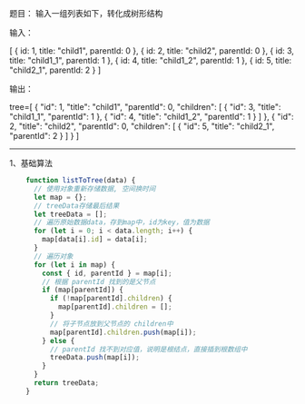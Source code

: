题目： 输入一组列表如下，转化成树形结构

输入：

[
  { id: 1, title: "child1", parentId: 0 },
  { id: 2, title: "child2", parentId: 0 },
  { id: 3, title: "child1_1", parentId: 1 },
  { id: 4, title: "child1_2", parentId: 1 },
  { id: 5, title: "child2_1", parentId: 2 }
]

输出：

tree=[
  {
    "id": 1,
    "title": "child1",
    "parentId": 0,
    "children": [
      {
        "id": 3,
        "title": "child1_1",
        "parentId": 1
      },
      {
        "id": 4,
        "title": "child1_2",
        "parentId": 1
      }
    ]
  },
  {
    "id": 2,
    "title": "child2",
    "parentId": 0,
    "children": [
      {
        "id": 5,
        "title": "child2_1",
        "parentId": 2
      }
    ]
  }
]

---

1、基础算法

```js
    function listToTree(data) {
      // 使用对象重新存储数据, 空间换时间
      let map = {};
      // treeData存储最后结果
      let treeData = [];
      // 遍历原始数据data，存到map中，id为key，值为数据
      for (let i = 0; i < data.length; i++) {
        map[data[i].id] = data[i];
      }
      // 遍历对象
      for (let i in map) {
        const { id, parentId } = map[i];
        // 根据 parentId 找到的是父节点
        if (map[parentId]) {
          if (!map[parentId].children) {
            map[parentId].children = [];
          }
          // 将子节点放到父节点的 children中
          map[parentId].children.push(map[i]);
        } else {
          // parentId 找不到对应值，说明是根结点，直接插到根数组中
          treeData.push(map[i]);
        }
      }
      return treeData;
    }
```
